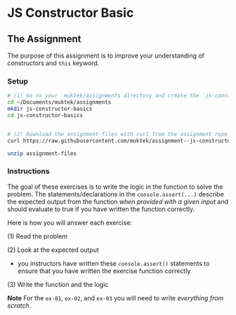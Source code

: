 # JS Constructor Basic

## The Assignment

The purpose of this assignment is to improve your understanding of constructors and `this` keyword. 


### Setup
```sh
# (1) Go to your  muktek/assignments directory and create the `js-constructor-basics` folder for this assignment
cd ~/Documents/muktek/assignments
mkdir js-constructor-basics
cd js-constructor-basics


# (2) Download the assignment-files with curl from the assignment repo and unzip
curl https://raw.githubusercontent.com/muktek/assignment--js-constructor-basics/master/assignment-files.zip > assignment-files.zip

unzip assignment-files
```

### Instructions

The goal of these exercises is to write the logic in the function to solve the problem.   The statements/declarations in the `console.assert(...)` describe the expected output from the function *when provided with a given input* and should evaluate to true if you have written the function correctly.

Here is how you will answer each exercise:

(1) Read the problem

(2) Look at the expected output
- you instructors have written these `console.assert()` statements to ensure that you have written the exercise function correctly

(3) Write the function and the logic

**Note**
For the `ex-01`, `ex-02`, and `ex-03` you will need to write *everything from scratch*. 
